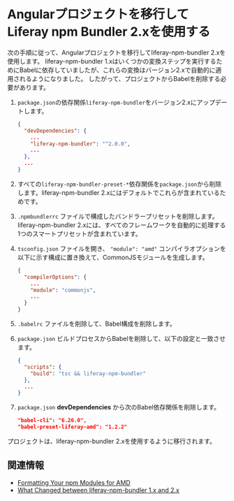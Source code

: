 # Angularプロジェクトを移行してLiferay npm Bundler 2.xを使用する

次の手順に従って、Angularプロジェクトを移行してliferay-npm-bundler 2.xを使用します。 liferay-npm-bundler 1.xはいくつかの変換ステップを実行するためにBabelに依存していましたが、これらの変換はバージョン2.xで自動的に適用されるようになりました。 したがって、プロジェクトからBabelを削除する必要があります。

1. `package.json`の依存関係`liferay-npm-bundler`をバージョン2.xにアップデートします。

    ```json
    {
      "devDependencies": {
        ...
        "liferay-npm-bundler": "^2.0.0",
        ...
      },
      ...
    }
    ```

1. すべての`liferay-npm-bundler-preset-*`依存関係を`package.json`から削除します。liferay-npm-bundler 2.xにはデフォルトでこれらが含まれているためです。
1. `.npmbundlerrc` ファイルで構成したバンドラープリセットを削除します。 liferay-npm-bundler 2.xには、すべてのフレームワークを自動的に処理する1つのスマートプリセットが含まれています。
1. `tsconfig.json` ファイルを開き、 `"module": "amd"` コンパイラオプションを以下に示す構成に置き換えて、CommonJSモジュールを生成します。

    ```json
    {
      "compilerOptions": {
        ...
        "module": "commonjs",
        ...
      }
    }
    ```

1. `.babelrc` ファイルを削除して、Babel構成を削除します。
1. `package.json` ビルドプロセスからBabelを削除して、以下の設定と一致させます。

    ```json    
    {
      "scripts": {
        "build": "tsc && liferay-npm-bundler"
      },
      ...
    }
    ```

1. `package.json` **devDependencies** から次のBabel依存関係を削除します。

    ```json
    "babel-cli": "6.26.0",
    "babel-preset-liferay-amd": "1.2.2"
    ```

プロジェクトは、liferay-npm-bundler 2.xを使用するように移行されます。

## 関連情報

* [Formatting Your npm Modules for AMD](../how-the-bundler-formats-js-modules.md)
* [What Changed between liferay-npm-bundler 1.x and 2.x](../changes-between-bundler-1-x-and-2-x.md)
